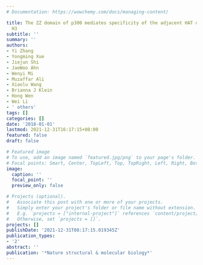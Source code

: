 ```yaml
---
# Documentation: https://wowchemy.com/docs/managing-content/

title: The ZZ domain of p300 mediates specificity of the adjacent HAT domain for histone
  H3
subtitle: ''
summary: ''
authors:
- Yi Zhang
- Yongming Xue
- Jiejun Shi
- JaeWoo Ahn
- Wenyi Mi
- Muzaffar Ali
- Xiaolu Wang
- Brianna J Klein
- Hong Wen
- Wei Li
- ' others'
tags: []
categories: []
date: '2018-01-01'
lastmod: 2021-12-31T16:17:15+08:00
featured: false
draft: false

# Featured image
# To use, add an image named `featured.jpg/png` to your page's folder.
# Focal points: Smart, Center, TopLeft, Top, TopRight, Left, Right, BottomLeft, Bottom, BottomRight.
image:
  caption: ''
  focal_point: ''
  preview_only: false

# Projects (optional).
#   Associate this post with one or more of your projects.
#   Simply enter your project's folder or file name without extension.
#   E.g. `projects = ["internal-project"]` references `content/project/deep-learning/index.md`.
#   Otherwise, set `projects = []`.
projects: []
publishDate: '2021-12-31T08:17:15.019345Z'
publication_types:
- '2'
abstract: ''
publication: '*Nature structural & molecular biology*'
---
```

